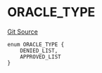 # ORACLE_TYPE
[Git Source](https://github.com/thrackle-io/tron/blob/d12cfa3cb48422acc5d155aaf1a5d1ffab60585d/src/protocol/economic/ruleProcessor/RuleCodeData.sol)


```solidity
enum ORACLE_TYPE {
    DENIED_LIST,
    APPROVED_LIST
}
```

